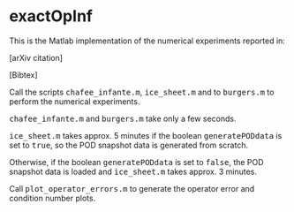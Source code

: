 # exactOpInf

This is the Matlab implementation of the numerical experiments reported in: 

[arXiv citation]

[Bibtex]

Call the scripts <tt>chafee_infante.m</tt>, <tt>ice_sheet.m</tt> and to <tt>burgers.m</tt> to perform the numerical experiments.

<tt>chafee_infante.m</tt> and <tt>burgers.m</tt> take only a few seconds.

<tt>ice_sheet.m</tt> takes approx. 5 minutes if the boolean <tt>generatePODdata</tt> is set to  <tt>true</tt>, so the POD snapshot data is generated from scratch.

Otherwise, if the boolean <tt>generatePODdata</tt> is set to  <tt>false</tt>, the POD snapshot data is loaded and <tt>ice_sheet.m</tt> takes approx. 3 minutes.

Call <tt>plot_operator_errors.m</tt> to generate the operator error and condition number plots.
